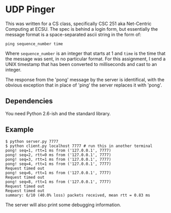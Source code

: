 UDP Pinger
==========

This was written for a CS class, specifically CSC 251 aka Net-Centric Computing
at ECSU. The spec is behind a login form, but essentially the message format is
a space-separated ascii string in the form of:

    ping sequence_number time

Where ``sequence_number`` is an integer that starts at 1 and ``time`` is the
time that the message was sent, in no particular format. For this assignment, I
send a UNIX timestamp that has been converted to milliseconds and cast to an
integer.

The response from the 'pong' message by the server is identifical, with the
obvious exception that in place of 'ping' the server replaces it with 'pong'.


Dependencies
------------

You need Python 2.6-ish and the standard library.

Example
-------

    $ python server.py 7777
    $ python client.py localhost 7777 # run this in another terminal
    pong! seq=1, rtt=1 ms from ('127.0.0.1', 7777)
    pong! seq=2, rtt=0 ms from ('127.0.0.1', 7777)
    pong! seq=3, rtt=1 ms from ('127.0.0.1', 7777)
    pong! seq=4, rtt=1 ms from ('127.0.0.1', 7777)
    Request timed out
    pong! seq=6, rtt=1 ms from ('127.0.0.1', 7777)
    Request timed out
    pong! seq=8, rtt=1 ms from ('127.0.0.1', 7777)
    Request timed out
    Request timed out
    summary: 6/10 (40.0% loss) packets received, mean rtt = 0.83 ms

The server will also print some debugging information.

